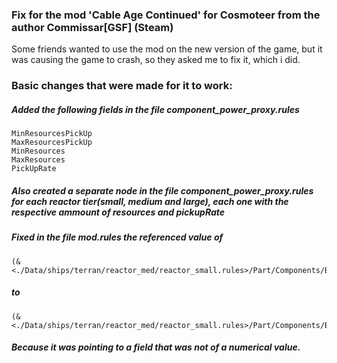 ### Fix for the mod 'Cable Age Continued' for Cosmoteer from the author Commissar[GSF] (Steam)

Some friends wanted to use the mod on the new version of the game,
but it was causing the game to crash, so they asked me to fix it, which i did.

### Basic changes that were made for it to work:

##### Added the following fields in the file component_power_proxy.rules

```
MinResourcesPickUp  
MaxResourcesPickUp  
MinResources  
MaxResources  
PickUpRate  
```

##### Also created a separate node in the file component_power_proxy.rules for each reactor tier(small, medium and large), each one with the respective ammount of resources and pickupRate

##### Fixed in the file mod.rules the referenced value of

```
(&<./Data/ships/terran/reactor_med/reactor_small.rules>/Part/Components/BatteryProducer/ToQuantity/)

```

##### to

```
(&<./Data/ships/terran/reactor_med/reactor_small.rules>/Part/Components/BatteryProducer/ToQuantity/BaseValue)
```

##### Because it was pointing to a field that was not of a numerical value.
